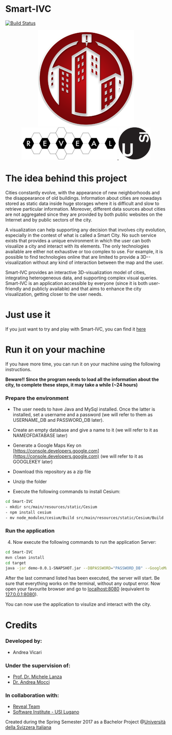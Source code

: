 # Smart-IVC
[![Build Status](https://travis-ci.org/vicaran/Smart-IVC.svg?branch=master)](https://travis-ci.org/vicaran/Smart-IVC)&nbsp;
<div align="center">
	<img src="images/logo.png" width="300pt" height="300pt" />
	<div align="center">
		<a href="http://reveal.inf.usi.ch/">
			<img src="images/REVEALogo-black.png" width="300pt" height="100pt"/>
		</a>
		<a href="http://www.inf.usi.ch/">
			<img src="images/logo_usi.png" width="100pt" height="100pt"/>
		</a>
	</div>
</div>

# The idea behind this project #
<p>
Cities constantly evolve, with the appearance of new neighborhoods and the disappearance of old buildings. Information about cities are nowadays stored as static data inside huge storages where it is difficult and slow to retrieve particular information. Moreover, different data sources about cities are not aggregated since they are provided by both public websites on the Internet and by public sectors of the city.
</p>
<p>
A visualization can help supporting any decision that involves city evolution,  especially in the contest of what is called a Smart City. No such service exists that provides a unique environment in which the user can both visualize a city and interact with its elements. The only technologies available are either not exhaustive or too complex to use. For example, it is possible to find technologies online that are limited to provide a 3D--visualization without any kind of interaction between the map and the user.
</p>
<p>
Smart-IVC provides an interactive 3D-visualization  model of cities,  integrating heterogeneous data, and supporting complex visual queries. Smart-IVC is  an application accessible by everyone (since it is both user-friendly and publicly available) and that aims to enhance the city visualization, getting closer to the user needs.
</p>

# Just use it #
If you just want to try and play with Smart-IVC, you can find it [here](http://rio.inf.usi.ch:38080)


# Run it on your machine #
If you have more time, you can run it on your machine using the following instructions.

<b>Beware!!
Since the program needs to load all the information about the city, to complete these steps, it may take a while (~24 hours)</b> 

### Prepare the environment 

- The user needs to have Java and MySql installed. Once the latter is installed, set a username and a password (we will refer to them as USERNAME_DB and PASSWORD_DB later).

- Create an empty database and give a name to it (we will refer to it as  NAMEOFDATABASE later)

- Generate a Google Maps Key on [https://console.developers.google.com](https://console.developers.google.com) (we will refer to it as GOOGLEKEY later)

- Download this repository as a zip file
- Unzip the folder
- Execute the following commands to install Cesium:

```bash
cd Smart-IVC
- mkdir src/main/resources/static/Cesium
- npm install cesium
- mv node_modules/cesium/Build src/main/resources/static/Cesium/Build
```

### Run the application
4. Now execute the following commands to run the application Server:

```bash
cd Smart-IVC
mvn clean install
cd target
java -jar demo-0.0.1-SNAPSHOT.jar --DBPASSWORD="PASSWORD_DB" --GoogleMapsKey="GOOGLEKEY" --DBUSERNAME="USERNAME_DB" --DBURL="jdbc:mysql://localhost:3306/NAMEOFDATABASE"
```
After the last command listed has been executed, the server will start.
Be sure that everything works on the terminal, without any output error.
Now open your favourite browser and go to [localhost:8080](localhost:8080) (equivalent to [127.0.0.1:8080](127.0.0.1:8080)).

You can now use the application to visulize and interact with the city.


# Credits #

### Developed by:
-   Andrea Vicari

### Under the supervision of:
- [Prof. Dr. Michele Lanza](http://www.inf.usi.ch/faculty/lanza/)
- [Dr. Andrea Mocci](http://www.inf.usi.ch/postdoc/mocci/)

### In collaboration with:
- [Reveal Team](http://reveal.inf.usi.ch/)
- [Software Institute -  USI Lugano](http://si.usi.ch/) 

Created during the Spring Semester 2017 as a Bachelor Project @[Università della Svizzera Italiana](http://www.inf.usi.ch/) 


